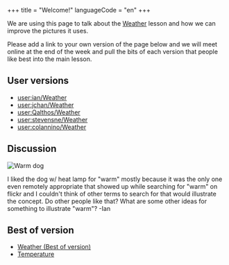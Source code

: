 +++
title = "Welcome!"
languageCode = "en"
+++

We are using this page to talk about the [Weather](/en/Weather) lesson
and how we can improve the pictures it uses.

Please add a link to your own version of the page below and we will meet
online at the end of the week and pull the bits of each version that
people like best into the main lesson.

## User versions

  - [user:ian/Weather](/user/ian/Weather)
  - [user:jchan/Weather](/user/jchan/Weather)
  - [user:Qalthos/Weather](/user/Qalthos/Weather)
  - [user:stevensne/Weather](/user/stevensne/Weather)
  - [user:colannino/Weather](/user/colannino/Weather)

## Discussion

![Warm dog](/en/Warm_dog?view=image&max_size=250,250 "Warm dog")

I liked the dog w/ heat lamp for "warm" mostly because it was the only
one even remotely appropriate that showed up while searching for "warm"
on flickr and I couldn't think of other terms to search for that would
illustrate the concept. Do other people like that? What are some other
ideas for something to illustrate "warm"? -Ian

## Best of version

  - [Weather (Best of version)](/en/Weather_Best_of)
  - [Temperature](/en/Temperature)
